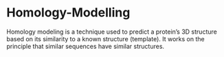 # Homology-Modelling
Homology modeling is a technique used to predict a protein’s 3D structure based on its similarity to a known structure (template). It works on the principle that similar sequences have similar structures.

